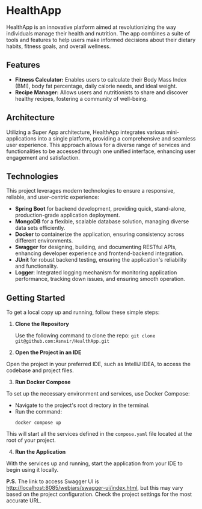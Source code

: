 # HealthApp

HealthApp is an innovative platform aimed at revolutionizing the way individuals manage their health and nutrition. The app combines a suite of tools and features to help users make informed decisions about their dietary habits, fitness goals, and overall wellness.

## Features

- **Fitness Calculator:** Enables users to calculate their Body Mass Index (BMI), body fat percentage, daily calorie needs, and ideal weight.
- **Recipe Manager:** Allows users and nutritionists to share and discover healthy recipes, fostering a community of well-being.

## Architecture

Utilizing a Super App architecture, HealthApp integrates various mini-applications into a single platform, providing a comprehensive and seamless user experience. This approach allows for a diverse range of services and functionalities to be accessed through one unified interface, enhancing user engagement and satisfaction.

## Technologies

This project leverages modern technologies to ensure a responsive, reliable, and user-centric experience:
- **Spring Boot** for backend development, providing quick, stand-alone, production-grade application deployment.
- **MongoDB** for a flexible, scalable database solution, managing diverse data sets efficiently.
- **Docker** to containerize the application, ensuring consistency across different environments.
- **Swagger** for designing, building, and documenting RESTful APIs, enhancing developer experience and frontend-backend integration.
- **JUnit** for robust backend testing, ensuring the application's reliability and functionality.
- **Logger**: Integrated logging mechanism for monitoring application performance, tracking down issues, and ensuring smooth operation.

## Getting Started

To get a local copy up and running, follow these simple steps:

1. **Clone the Repository**

   Use the following command to clone the repo:
  ```git clone git@github.com:Asnvir/HealthApp.git```

2. **Open the Project in an IDE**

Open the project in your preferred IDE, such as IntelliJ IDEA, to access the codebase and project files.

3. **Run Docker Compose**

To set up the necessary environment and services, use Docker Compose:
- Navigate to the project's root directory in the terminal.
- Run the command:
  ```
  docker compose up
  ```
This will start all the services defined in the `compose.yaml` file located at the root of your project.

4. **Run the Application**

With the services up and running, start the application from your IDE to begin using it locally.

**P.S.** The link to access Swagger UI is [http://localhost:8085/webjars/swagger-ui/index.html](http://localhost:8085/webjars/swagger-ui/index.html), but this may vary based on the project configuration. Check the project settings for the most accurate URL.

